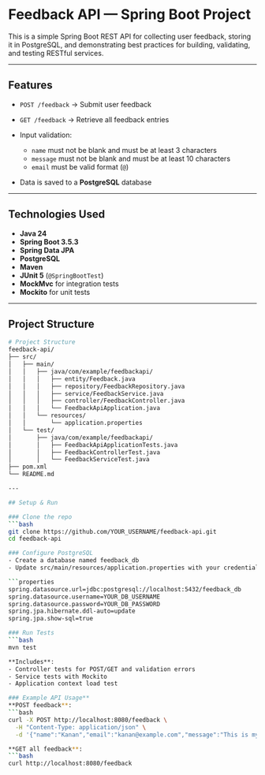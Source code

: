 # Feedback API — Spring Boot Project

This is a simple Spring Boot REST API for collecting user feedback, storing it in PostgreSQL, and demonstrating best practices for building, validating, and testing RESTful services.

---

## Features
- `POST /feedback` → Submit user feedback
- `GET /feedback` → Retrieve all feedback entries
- Input validation:
  - `name` must not be blank and must be at least 3 characters
  - `message` must not be blank and must be at least 10 characters
  - `email` must be valid format (`@`)

- Data is saved to a **PostgreSQL** database

---



## Technologies Used

- **Java 24**
- **Spring Boot 3.5.3**
- **Spring Data JPA**
- **PostgreSQL**
- **Maven**
- **JUnit 5** (`@SpringBootTest`)
- **MockMvc** for integration tests
- **Mockito** for unit tests

---

## Project Structure
```bash
# Project Structure
feedback-api/
├── src/
│   ├── main/
│   │   ├── java/com/example/feedbackapi/
│   │   │   ├── entity/Feedback.java
│   │   │   ├── repository/FeedbackRepository.java
│   │   │   ├── service/FeedbackService.java
│   │   │   ├── controller/FeedbackController.java
│   │   │   └── FeedbackApiApplication.java
│   │   └── resources/
│   │       └── application.properties
│   └── test/
│       ├── java/com/example/feedbackapi/
│       │   ├── FeedbackApiApplicationTests.java
│       │   ├── FeedbackControllerTest.java
│       │   └── FeedbackServiceTest.java
├── pom.xml
└── README.md

---

## Setup & Run

### Clone the repo
```bash
git clone https://github.com/YOUR_USERNAME/feedback-api.git
cd feedback-api

### Configure PostgreSQL
- Create a database named feedback_db
- Update src/main/resources/application.properties with your credentials:

```properties
spring.datasource.url=jdbc:postgresql://localhost:5432/feedback_db
spring.datasource.username=YOUR_DB_USERNAME
spring.datasource.password=YOUR_DB_PASSWORD
spring.jpa.hibernate.ddl-auto=update
spring.jpa.show-sql=true

### Run Tests
```bash
mvn test

**Includes**:
- Controller tests for POST/GET and validation errors
- Service tests with Mockito
- Application context load test

### Example API Usage**
**POST feedback**:
```bash
curl -X POST http://localhost:8080/feedback \
  -H "Content-Type: application/json" \
  -d '{"name":"Kanan","email":"kanan@example.com","message":"This is my feedback!"}'

**GET all feedback**:
```bash
curl http://localhost:8080/feedback

